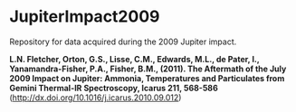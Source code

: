 # JupiterImpact2009
Repository for data acquired during the 2009 Jupiter impact.

**L.N. Fletcher, Orton, G.S., Lisse, C.M., Edwards, M.L., de Pater, I., Yanamandra-Fisher, P.A., Fisher, B.M., (2011). The Aftermath of the July 2009 Impact on Jupiter: Ammonia, Temperatures and Particulates from Gemini Thermal-IR Spectroscopy, Icarus 211, 568-586** (http://dx.doi.org/10.1016/j.icarus.2010.09.012)

